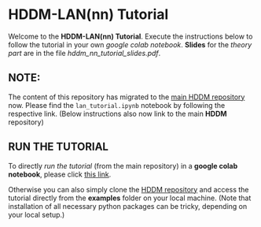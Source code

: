 # HDDM-LAN(nn) Tutorial

Welcome to the **HDDM-LAN(nn) Tutorial**. Execute the instructions below to follow the tutorial in your own *google colab notebook*.
**Slides** for the *theory part* are in the file *hddm_nn_tutorial_slides.pdf*. 

## NOTE:

The content of this repository has migrated to the [main HDDM repository](https://github.com/hddm-devs/hddm/tree/master/hddm/examples) now. Please find the `lan_tutorial.ipynb` notebook by following the respective link. (Below instructions also now link to the main **HDDM** repository)

## RUN THE TUTORIAL

To directly *run the tutorial* (from the main repository) in a **google colab notebook**, please click [this link](https://githubtocolab.com/hddm-devs/hddm/blob/master/hddm/examples/lan_tutorial.ipynb). 

Otherwise you can also simply clone the [HDDM repository](https://github.com/hddm-devs/hddm/tree/master) and access the tutorial directly from the **examples** folder on your local machine. (Note that installation of all necessary python packages can be tricky, depending on your local setup.)
